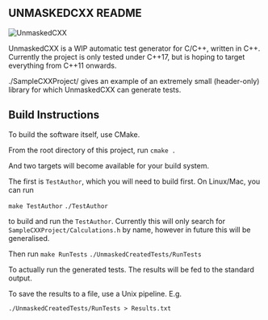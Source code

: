 UNMASKEDCXX README
------------------

![UnmaskedCXX]([http://url/to/img.png](https://github.com/JamieLine/UnmaskedCXX/blob/main/Logo.png))

UnmaskedCXX is a WIP automatic test generator for C/C++, written in C++. Currently the project is only tested under C++17, but is hoping to target everything from C++11 onwards.

./SampleCXXProject/ gives an example of an extremely small (header-only) library for which UnmaskedCXX can generate tests.

Build Instructions
------------------

To build the software itself, use CMake.

From the root directory of this project, run
`cmake .`

And two targets will become available for your build system.

The first is `TestAuthor`, which you will need to build first.
On Linux/Mac, you can run

`make TestAuthor`
`./TestAuthor`

to build and run the `TestAuthor`. Currently this will only search for `SampleCXXProject/Calculations.h` by name, however in future this will be generalised.

Then run
`make RunTests`
`./UnmaskedCreatedTests/RunTests`

To actually run the generated tests. The results will be fed to the standard output.

To save the results to a file, use a Unix pipeline. E.g.

`./UnmaskedCreatedTests/RunTests > Results.txt`
